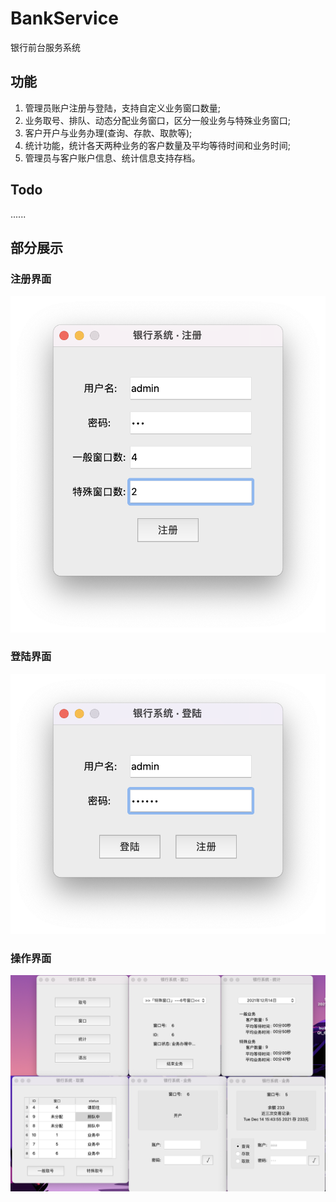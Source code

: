 # BankService
银行前台服务系统

## 功能
1. 管理员账户注册与登陆，支持自定义业务窗口数量;
2. 业务取号、排队、动态分配业务窗口，区分一般业务与特殊业务窗口;
3. 客户开户与业务办理(查询、存款、取款等);
4. 统计功能，统计各天两种业务的客户数量及平均等待时间和业务时间;
5. 管理员与客户账户信息、统计信息支持存档。

## Todo
......

## 部分展示
### 注册界面
![注册界面](/src/注册界面.png)
### 登陆界面
![登陆界面](/src/登陆界面.png)
### 操作界面
![操作界面](/src/操作界面.png)
